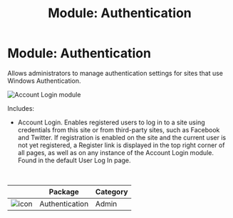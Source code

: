 ﻿---
uid: module-authentication
locale: en
title: "Module: Authentication"
dnnversion: 09.02.00
---

# Module: Authentication

Allows administrators to manage authentication settings for sites that use Windows Authentication.

  

![Account Login module](/images/scr-module-AccountLogin.png)

  

Includes:

*   Account Login. Enables registered users to log in to a site using credentials from this site or from third-party sites, such as Facebook and Twitter. If registration is enabled on the site and the current user is not yet registered, a Register link is displayed in the top right corner of all pages, as well as on any instance of the Account Login module. Found in the default User Log In page.

 

|                                                | Package        | Category |
| ---------------------------------------------- | -------------- | -------- |
| ![icon](/images/ico-module-authentication.png) | Authentication | Admin    |
